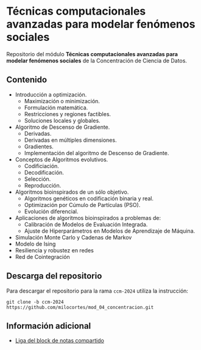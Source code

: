 # Técnicas computacionales avanzadas para modelar fenómenos sociales

Repositorio del módulo **Técnicas computacionales avanzadas para modelar fenómenos sociales** de la Concentración de Ciencia de Datos.

## Contenido
* Introducción a optimización.
    - Maximización o minimización.
    - Formulación matemática.
    - Restricciones y regiones factibles.
    - Soluciones locales y globales.
* Algoritmo de Descenso de Gradiente.
    - Derivadas.
    - Derivadas en múltiples dimensiones.
    - Gradientes.
    - Implementación del algoritmo de Descenso de Gradiente.
* Conceptos de Algoritmos evolutivos.
    - Codificiación.
    - Decodificación.
    - Selección.
    - Reproducción.
* Algoritmos bioinspirados de un sólo objetivo.
    - Algoritmos genéticos en codificación binaria y real.
    - Optimización por Cúmulo de Partículas (PSO).
    - Evolución diferencial.
* Aplicaciones de algoritmos bioinspirados a problemas de:
    - Calibración de Modelos de Evaluación Integrada.
    - Ajuste de Hiperparámetros en Modelos de Aprendizaje de Máquina.
* Simulación Monte Carlo y Cadenas de Markov
* Modelo de Ising
* Resiliencia y robustez en redes
* Red de Cointegración

## Descarga del repositorio

Para descargar el repositorio para la rama ```ccm-2024``` utiliza la instrucción:

```
git clone -b ccm-2024 https://github.com/milocortes/mod_04_concentracion.git
```

## Información adicional

* [Liga del block de notas compartido](https://pad.riseup.net/p/AgTXJvafveJKL0uStAXx)

